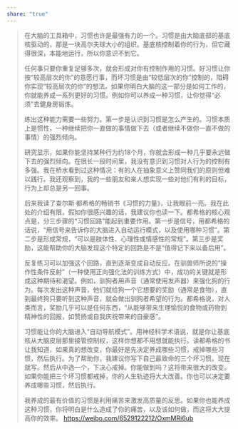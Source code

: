 ```yaml
---
share: "true"
---
```



>在大脑的工具箱中，习惯也许是最强有力的一个。习惯是由大脑底部的基底核驱动的，那是一块高尔夫球大小的组织。基底核控制着你的行为，但它藏得很深，本能地运行，所以你意识不到它。  
>
>任何事只要你重复足够多次，就会形成对你有控制作用的习惯。好习惯让你按“较高层次的你”的意愿行事，而坏习惯是由“较低层次的你”控制的，阻碍你实现“较高层次的你”的想法。如果你明白大脑的这一部分是如何工作的，你就能养成一系列更好的习惯。例如你可以养成一种习惯，让你觉得“必须”去健身房锻炼。  
>
> 练出这种能力需要一些努力。第一步是认识到习惯是怎么产生的。习惯本质上是惯性，一种继续把你一直做的事情做下去（或者继续不做你一直不做的事情）的强烈倾向。  
>   
> 研究显示，如果你能坚持某种行为约18个月，你就会形成一种几乎要永远做下去的强烈倾向。在很长一段时间里，我没有意识到习惯对人行为的控制有多强。我在桥水看到过这种情况：有的人在抽象意义上赞同我们的原则但难以践行。我还观察到，我的一些朋友和亲人想实现一些对他们有利的目标，行为上却总是另一回事。  
>   
> 后来我读了查尔斯·都希格的畅销书《习惯的力量》，让我眼前一亮。我在此处的介绍有限，假如你很感兴趣的话，我建议你也读一下。都希格的核心观点是，分三步骤的“习惯回路”能起到重要作用。第一步是信号，用都希格的话说，“用信号来告诉你的大脑进入自动运行模式，以及使用哪种习惯”。第二步是形成常规，“可以是肢体性、心理性或情感性的常规”。第三步是奖励，这能帮助你的大脑发现这个特定的回路是不是“值得记下来以备后用”。  
>   
> 反复练习可以加强这个回路，直到逐渐变成自动反应。在驯兽师所说的“操作性条件反射”（一种使用正向强化法的训练方式）中，成功的关键就是形成这种期待和渴望。例如，驯狗者用声音（通常使用发声器）来强化狗的行为。每次发出这种声音，他们就给狗一个它想要的奖励（通常是食物），直到最终狗只要听到这种声音，就会做出驯狗者希望的行为。都希格说，对人类而言，奖励几乎可以是任何东西，“从能够带来生理愉悦的食物或药物到精神性的回报，如赞扬或自我庆祝带来的自豪感”。  
>   
> 习惯能让你的大脑进入“自动导航模式”。用神经科学术语说，就是你让基底核从大脑皮层那里接管控制权，这样你想都不用想就能执行。读都希格的书让我知道，如果真的想改变，你最好是先决定养成哪些习惯，戒掉哪些习惯，然后执行。为了帮助你，我建议你写下自己最致命的三个坏习惯。现在就写。然后从中选一个，下决心戒掉。你能做到吗？这将带来很大的改变。如果你能把三个坏习惯都戒掉，你的人生轨迹将大大改善。你也可以决定要养成哪些习惯，然后执行。  
>   
> 我养成的最有价值的习惯是利用痛苦来激发高质量的反思。如果你也能养成这种习惯，你将明白是什么造成了你的痛苦，以及该如何做，而这将大大提高你的效率。
> https://weibo.com/6529122212/OxmMRi6ub

